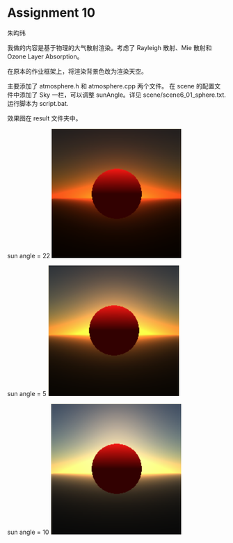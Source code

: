 # Assignment 10
朱昀玮

我做的内容是基于物理的大气散射渲染。考虑了 Rayleigh 散射、Mie 散射和 Ozone Layer Absorption。

在原本的作业框架上，将渲染背景色改为渲染天空。

主要添加了 atmosphere.h 和 atmosphere.cpp 两个文件。
在 scene 的配置文件中添加了 Sky 一栏，可以调整 sunAngle。详见 scene/scene6_01_sphere.txt. 运行脚本为 script.bat.

效果图在 result 文件夹中。

sun angle = 22
![img](./result/2.png)

sun angle = 5
![](./result/5.png)

sun angle = 10
![](./result/10.png)